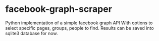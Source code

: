 facebook-graph-scraper
======================

Python implementation of a simple facebook graph API
With options to select specific pages, groups, people to find.
Results can be saved into sqlite3 database for now.
